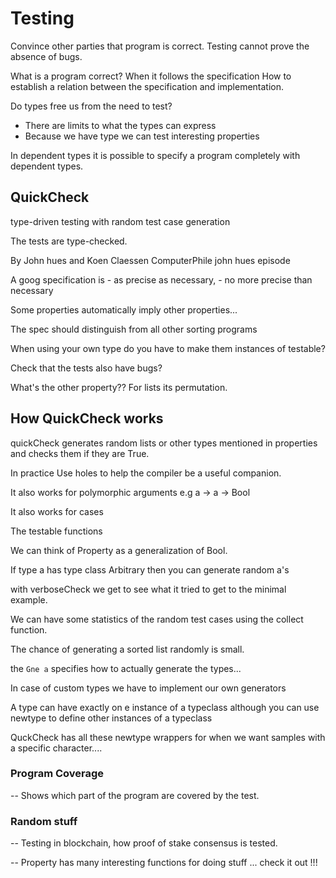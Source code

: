 # Testing

Convince other parties that program is correct.
Testing cannot prove the absence of bugs.

What is a program correct? When it follows the specification
How to establish a relation between  the specification and implementation.

Do types free us from the need to test?

- There are limits to what the types can express
- Because we have type we can test interesting properties

In dependent types it is possible to specify a program completely with dependent types.

## QuickCheck

type-driven testing with random test case generation

The tests are type-checked.

By John hues and Koen Claessen
ComputerPhile john hues episode

A goog specification is
    - as precise as necessary,
    - no more precise than necessary

Some properties automatically imply other properties...

The spec should distinguish from all other sorting programs

When using your own type do you have to make them instances of testable?

Check that the tests also have bugs?

What's the other property??
 For lists its permutation.

## How QuickCheck works

quickCheck generates random lists or other types mentioned in properties and checks them if they are True.

In practice Use holes to help the compiler be a useful companion.

It also works for polymorphic arguments e.g a -> a -> Bool

It also works for cases

The testable functions

We can think of Property as a generalization of Bool.

If type a has type class Arbitrary then you can generate random a's

with verboseCheck we get to see what it tried to get to the minimal example.

We can have some statistics of the random test cases using the collect function.

The chance of generating a sorted list randomly is small.

the `Gne a` specifies how to actually generate the types...

In case of custom types we have to implement our own generators

A type can have exactly on e instance of a typeclass although you can use newtype to define other instances of a typeclass

QuckCheck has all these newtype wrappers for when we want samples with a specific character....

### Program Coverage

-- Shows which part of the program are covered by the test.

### Random stuff

-- Testing in blockchain, how proof of stake consensus is tested.

-- Property has many interesting functions for doing stuff ... check it out !!!
